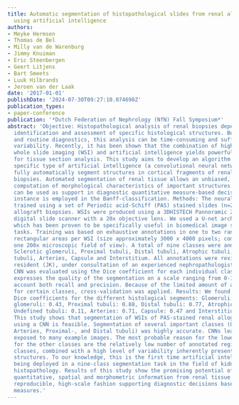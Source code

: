 ```yaml
---
title: Automatic segmentation of histopathological slides from renal allograft biopsies
  using artificial intelligence
authors:
- Meyke Hermsen
- Thomas de Bel
- Milly van de Warenburg
- Jimmy Knuiman
- Eric Steenbergen
- Geert Litjens
- Bart Smeets
- Luuk Hilbrands
- Jeroen van der Laak
date: '2017-01-01'
publishDate: '2024-07-30T09:27:10.074690Z'
publication_types:
- paper-conference
publication: '*Dutch Federation of Nephrology (NfN) Fall Symposium*'
abstract: 'Objective: Histopathological analysis of renal biopsies depends on the
  identification and assessment of specific histological structures. Both in research
  and routine diagnostics, this analysis can be time-consuming and suffer from observer
  variability. Recently, it has been shown that the combination of high resolution
  whole slide imaging (WSI) and artificial intelligence yields powerful new avenues
  for tissue section analysis. This study aims to develop an algorithm based on a
  specific type of artificial intelligence (a convolutional neural network; CNN) to
  fully automatically segment structures in cortical fragments of renal allograft
  biopsies. Automated segmentation of renal tissue allows an unbiased, reproducible
  computation of morphological characteristics of important structures. This in turn
  can be used as support in diagnostic quantitative measure-based decisions as for
  instance is employed in the Banff-classification. Methods: The neural network was
  trained using a set of Periodic acid-Schiff (PAS) stained slides (n=26) of renal
  allograft biopsies. WSIs were produced using a 3DHISTECH Pannoramic 250 Flash II
  digital slide scanner with a 20x objective lens. We used a U-net architecture CNN,
  which has been proven to be specifically useful in biomedical image segmentation
  tasks. Training was based on exhaustive annotations in one to two randomly selected
  rectangular areas per WSI (size approximately 3000 x 4000 pixels; comparable to
  one 200x microscopic field of view). A total of nine classes were annotated: Glomeruli,
  Sclerotic glomeruli, Proximal tubuli, Distal tubuli, Atrophic tubuli, Undefined
  tubuli, Arteries, Capsule and Interstitium. All annotations were revised by a pathology
  resident (JK), under consultation of an experienced nephropathologist (ES). Our
  CNN was evaluated using the Dice coefficient for each individual class. This coefficient
  expresses the quality of the segmentation on a scale ranging from 0-1, taking into
  account both recall and precision. Because of the limited amount of annotations
  for certain classes, cross-validation was applied. Results: We found the following
  Dice coefficients for the different histological segments: Glomeruli: 0.89, Sclerotic
  glomeruli: 0.43, Proximal tubuli: 0.88, Distal tubuli: 0.77, Atrophic tubuli: 0.32,
  Undefined tubuli: 0.11, Arteries: 0.71, Capsule: 0.47 and Interstitium: 0.85. Conclusion:
  This study shows that segmentation of WSIs of PAS-stained renal allograft biopsies
  using a CNN is feasible. Segmentation of several important classes (Glomeruli, Interstitium,
  Arteries, Proximal-, and Distal tubuli) was highly accurate. CNNs learn from being
  exposed to many example images. The most probable reason for the lower performance
  for the other classes are the relatively low number of annotated regions for these
  classes, combined with a high level of variability inherently present in these tissue
  structures. To our knowledge, this is the first time artificial intelligence is
  being deployed in a nine-class segmentation task in the field of kidney transplant
  histopathology. Results of this study show the promising potential of CNNs in obtaining
  quantitative, spatial and morphometric information from renal tissue in an objective,
  reproducible, high-scale fashion supporting diagnostic decisions based on quantitative
  measures.'
---
```

